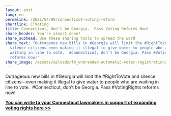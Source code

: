 ```yaml
---
layout: post
lang: en
permalink: /2021/04/08/connecticut-voting-reform
shortlink: CTVoting
title: Connecticut, don’t be Georgia.  Pass Voting Reforms Now!
share_header: You're almost done!
share_subhead: Use these sharing tools to spread the word
share_text: "Outrageous new bills in #Georgia will limit the #RightToVote and
  silence citizens—even making it illegal to give water to people who are
  waiting in line to vote.  #Connecticut, don’t be Georgia. Pass #VotingRights
  reforms now!"
share_image: /assets/uploads/fb_unbranded-automatic-voter-registration2.png
---
```

Outrageous new bills in #Georgia will limit the #RightToVote and silence citizens—even making it illegal to give water to people who are waiting in line to vote.  #Connecticut, don’t be Georgia. Pass #VotingRights reforms now!

**[You can write to your Connecticut lawmakers in support of expanding voting rights here >>](< https://actionnetwork.org/letters/write-your-state-legislators-connecticut-dont-be-georgia-pass-voting-reforms-now>)**
